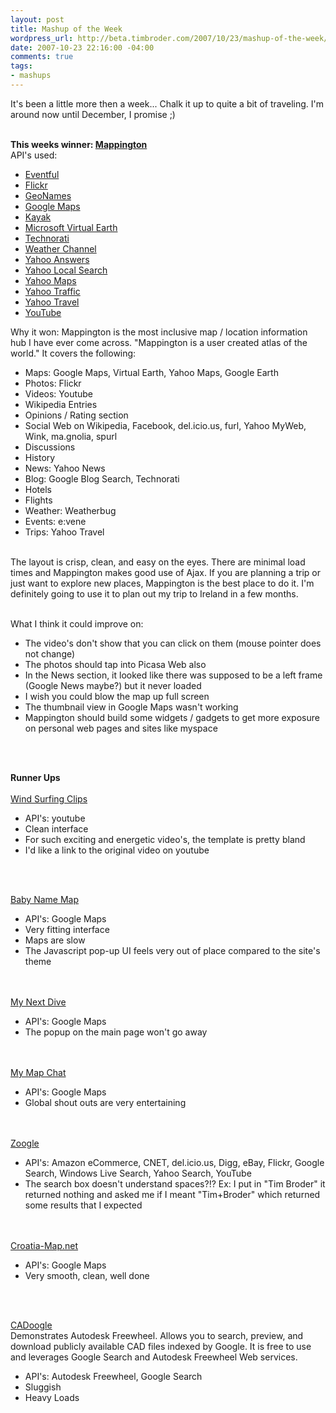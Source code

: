```yaml
--- 
layout: post
title: Mashup of the Week
wordpress_url: http://beta.timbroder.com/2007/10/23/mashup-of-the-week/
date: 2007-10-23 22:16:00 -04:00
comments: true
tags: 
- mashups
---
```

It's been a little more then a week... Chalk it up to quite a bit of traveling. I'm around now until December, I promise ;)<br /><br />

<b>This weeks winner: <a href="http://www.mappington.com">Mappington</a><br /></b>
API's used:
<ul><li><a href="http://api.eventful.com/">Eventful</a></li><li><a href="http://www.flickr.com/services/">Flickr</a></li><li><a href="http://www.geonames.org/export/">GeoNames</a></li><li><a href="http://www.google.com/apis/maps/">Google Maps</a></li><li><a href="http://developer.kayak.com/">Kayak</a></li><li><a href="http://dev.live.com/virtualearth">Microsoft Virtual Earth</a></li><li><a href="http://technorati.com/developers/">Technorati</a></li><li><a href="http://www.weather.com/services/xmloap.html">Weather Channel</a></li><li><a href="http://developer.yahoo.com/answers">Yahoo Answers</a></li><li><a href="http://developer.yahoo.net/search/local/">Yahoo Local Search</a></li><li><a href="http://developer.yahoo.com/maps/">Yahoo Maps</a></li><li><a href="http://developer.yahoo.com/traffic/index.html">Yahoo Traffic</a></li><li><a href="http://developer.yahoo.com/travel/">Yahoo Travel</a></li><li><a href="http://code.google.com/apis/youtube/overview.html">YouTube</a></li></ul>

Why it won:  Mappington is the most inclusive map / location information hub I have ever come across.  "Mappington is a user created atlas of the world."  It covers the following:<br />
<ul><li>Maps: Google Maps, Virtual Earth, Yahoo Maps, Google Earth</li><li>
Photos: Flickr</li><li>
Videos: Youtube</li><li>
Wikipedia Entries</li><li>
Opinions / Rating section</li><li>
Social Web on Wikipedia, Facebook, del.icio.us, furl, Yahoo MyWeb, Wink, ma.gnolia, spurl</li><li>
Discussions</li><li>
History</li><li>
News: Yahoo News</li><li>
Blog: Google Blog Search, Technorati</li><li>
Hotels</li><li>
Flights</li><li>
Weather: Weatherbug</li><li>
Events: e:vene</li><li>
Trips: Yahoo Travel</li></ul>
<br />
The layout is crisp, clean, and easy on the eyes.  There are minimal load times and Mappington makes good use of Ajax.  If you are planning a trip or just want to explore new places, Mappington is the best place to do it.  I'm definitely going to use it to plan out my trip to Ireland in a few months. <br /><br />

What I think it could improve on:<ul><li>
The video's don't show that you can click on them (mouse pointer does not change)</li><li>
The photos should tap into Picasa Web also</li><li>
In the News section, it looked like there was supposed to be a left frame (Google News maybe?) but it never loaded</li><li>
I wish you could blow the map up full screen</li><li>
The thumbnail view in Google Maps wasn't working</li><li>
Mappington should build some widgets / gadgets to get more exposure on personal web pages and sites like myspace</li></ul><br /><br />

<b>Runner Ups</b><br /><br />
<a href="http://www.windsurfingclips.com/">Wind Surfing Clips</a><br />
<ul><li>API's: youtube</li><li>
Clean interface</li><li>
For such exciting and energetic video's, the template is pretty bland</li><li>
I'd like a link to the original video on youtube</li></ul><br /><br />

<a href="http://www.babynamemap.com/">Baby Name Map</a><br />
<ul><li>API's: Google Maps</li><li>
Very fitting interface</li><li>
Maps are slow</li><li>
The Javascript pop-up UI feels very out of place compared to the site's theme</li></ul>
<br /><br />
<a href="http://www.mynextdive.com/">My Next Dive</a><br />
<ul><li>API's: Google Maps</li><li>
The popup on the main page won't go away</li></ul>
<br /><br />
<a href="http://www.mymapchat.com/">My Map Chat</a><br />
<ul><li>API's: Google Maps</li><li>
Global shout outs are very entertaining</li></ul>
<br /><br />
<a href="http://www.zoogle.in/">Zoogle</a><br />
<ul><li>API's: Amazon eCommerce, CNET, del.icio.us, Digg, eBay, Flickr, Google Search, Windows Live Search, Yahoo Search, YouTube</li><li>
The search box doesn't understand spaces?!? Ex: I put in "Tim Broder" it returned nothing and asked me if I meant "Tim+Broder" which returned some results that I expected</li></ul>
<br /><br />
<a href="http://www.croatia-map.net/">Croatia-Map.net</a>
<ul><li>API's: Google Maps</li><li>
Very smooth, clean, well done</li></ul><br /><br />

<a href="http://www.cadoogle.com/">CADoogle</a><br />
Demonstrates Autodesk Freewheel. Allows you to search, preview, and download publicly available CAD files indexed by Google. It is free to use and leverages Google Search and Autodesk Freewheel Web services.<br />
<ul><li>API's: Autodesk Freewheel, Google Search</li><li>
Sluggish</li><li>
Heavy Loads</li></ul>
